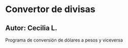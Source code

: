 # Convertor de divisas 
## Autor: Cecilia L.

Programa de conversión de dólares a pesos y viceversa 
